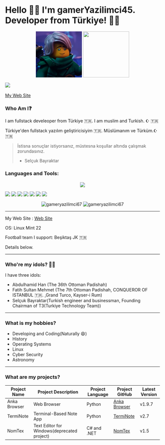 # Hello 🙋‍♂️ I'm gamerYazilimci45. Developer from Türkiye! 👨‍💻
<!-- Why you look at this codes :)-->
<div align="center">
 <img src="./.github/lloydd.png" width="150" height="150" />
 <img src="https://media1.tenor.com/m/y-cCxl8uEw0AAAAd/yetopen.gif" width = "150" height="150" />
</div>

![](https://komarev.com/ghpvc/?username=gamerYazilimci45&color=blue)

[My Web Site](https://gamerYazilimci45.github.io)
### Who Am I❓

I am fullstack develeoper from Türkiye 🇹🇷. I am muslim and Turkish. ☪ 🇹🇷

Türkiye'den fullstack yazılım geliştiricisiyim 🇹🇷. Müslümanım ve Türküm.☪ 🇹🇷

> İstisna sonuçlar istiyorsanız, müstesna koşullar altında çalışmak zorundasınız.
> - Selçuk Bayraktar




<h3>Languages and Tools:</h3>
<p align="center">
  <a href="https://skillicons.dev">
    <img align="center" src="https://skillicons.dev/icons?i=python,c,cpp,cs,go,html,css,bootstrap,js,nodejs,npm,git,github,linux,mint,bash,kali,arduino,markdown,vscode,qt,gmail,instagram,twitter" />
  </a>
</p>

![](https://img.shields.io/badge/Linux-FCC624?style=for-the-badge&logo=linux&logoColor=black)
![](https://img.shields.io/badge/Linux_Mint-87CF3E?style=for-the-badge&logo=linux-mint&logoColor=white)
![](https://img.shields.io/badge/Arduino-00979D?style=for-the-badge&logo=Arduino&logoColor=white)
![](https://img.shields.io/badge/TryHackMe-212C42?style=for-the-badge&logo=TryHackMe&logoColor=white)
![](https://img.shields.io/badge/Wireshark-1679A7?style=for-the-badge&logo=Wireshark&logoColor=white)
![](https://img.shields.io/badge/metasploit-2596CD?style=for-the-badge&logo=metasploit&logoColor=white)
![](https://img.shields.io/badge/Brave-FF1B2D?style=for-the-badge&logo=Brave&logoColor=white)
<p align="center">
  <img src="https://github-readme-stats.vercel.app/api/top-langs?username=gameryazilimci45&show_icons=true&locale=en&layout=donut&theme=tokyonight" alt="gameryazilimci67" height="200" />
  <img src="https://github-readme-stats.vercel.app/api?username=gameryazilimci45&show_icons=true&locale=en&theme=tokyonight" alt="gameryazilimci67" height="200" />
</p>

---
My Web Site : [Web Site](https://gamerYazilimci45.github.io)

OS: Linux Mint 22

Football team I support: Beşiktaş JK 🇹🇷

Details below.

---

### Who're my idols? 👨‍🎓

I have three idols:

- Abdulhamid Han (The 36th Ottoman Padishah)
- Fatih Sultan Mehmet (The 7th Ottoman Padishah, CONQUEROR OF ISTANBUL 🇹🇷. ,Grand Turco, Kayser-i Rum)
- Selçuk Bayraktar(Turkish engineer and businessman, Founding Chairman of T3(Turkiye Technology Team))

---

### What is my hobbies?
- Developing and Coding(Naturally 😄)
- History
- Operating Systems
- Linux
- Cyber Security
- Astronomy

---

### What are my projects?
| Project Name | Project Description| Project Language| Project GitHub | Latest Version |
|--------------|--------------------|-----------------|----------------|----------------|
|Anka Browser  | Web Browser        |Python           | [Anka Browser](https://github.com/gamerYazilimci45/Anka)| v1.9.7 |
|TermiNote     | Terminal-Based Note App| Python      |[TermiNote](https://github.com/gamerYazilimci45/TermiNote)| v2.7 |
|NomTex        | Text Editor for Windows(deprecated project)| C# and .NET |[NomTex](https://github.com/gamerYazilimci45/NomTex)| v1.5|



